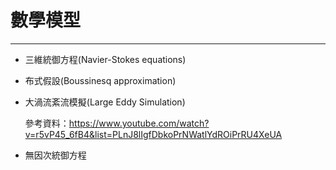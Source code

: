 # 數學模型
---
- 三維統御方程(Navier-Stokes equations)
- 布式假設(Boussinesq approximation)
- 大渦流紊流模擬(Large Eddy Simulation)

  參考資料：https://www.youtube.com/watch?v=r5vP45_6fB4&list=PLnJ8lIgfDbkoPrNWatlYdROiPrRU4XeUA


- 無因次統御方程

